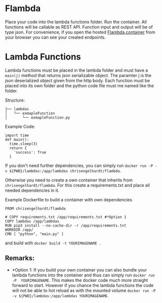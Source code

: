 # Flambda
Place your code into the lambda functions folder. Run the container.
All functions will be callable as REST API. Function input and output will be of type json.
For convenience, if you open the hosted [Flambda container](https://127.0.0.1:5000) from your browser you can see your created endpoints.


# Lambda Functions
Lambda functions must be placed in the lambda folder and must have a `main(j)` method that returns json serializable object. The paramter j is the json deserialized object given from the http body. Each function must be placed into its own folder and the python code file must me named like the folder. 

Structure:
```
├── lambdas
│   └── exmapleFunction
│       └── exmapleFunction.py
```

Example Code:
```
import time
def main():
  time.sleep(3)
  return { 
    'success': True
  }
```

If you don't need further dependencies, you can simply run `docker run -P -v ${PWD}/lambdas:/app/lambdas chrisengelhardt/flambda`. 

Otherwise you need to create a own container that inherits from `chrisengelhardt/flambda`.
For this create a requirements.txt and place all needed dependencies in it.

Example Dockerfile to build a container with own dependencies

```
FROM chrisengelhardt/flambda

# COPY requirements.txt /app/requirements.txt #*Option 1
COPY lambdas /app/lambdas
RUN pip3 install --no-cache-dir -r /app/requirements.txt
WORKDIR /app/
CMD [ "python", "main.py" ]
```
 and build with `docker build -t YOURIMAGENAME .`

## Remarks:
- *Option 1: If you build your own container you can also bundle your lambda functions into the container and thus can simply run `docker run -P  YOURIMAGENAME`. This makes the docker code much more straight forward to start. However if you chance the lambda functions the code will not be able to hot reload as with the mounted volume `docker run -P -v ${PWD}/lambdas:/app/lambdas YOURIMAGENAME`. 

